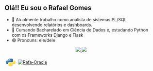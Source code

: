 ## Olá!! Eu sou o Rafael Gomes

- 🔭 Atualmente trabalho como analista de sistemas PL/SQL desenvolvendo relatórios e dashboards.
- 🌱 Cursando Bacharelado em Ciência de Dados e, estudando Python com os Frameworks Django e Flask
- 😄 Pronouns: ele/dele

<div align="center">
  <a href="https://github.com/rafag0mes">
  <img height="120em" src="https://github-readme-stats.vercel.app/api?username=rafag0mes&show_icons=true&theme=dark&include_all_commits=true&count_private=true"/>
  <img height="120em" src="https://github-readme-stats.vercel.app/api/top-langs/?username=rafag0mes&layout=compact&langs_count=7&theme=dark"/>
</div>


<div style="display: inline_block"><br>

  <img align="center" alt="Rafa-Python" height="30" width="40" src="https://raw.githubusercontent.com/devicons/devicon/master/icons/python/python-original.svg">
  <img align="center" alt="Rafa-Oracle" height="80" width="60" src="https://cdn.jsdelivr.net/gh/devicons/devicon/icons/oracle/oracle-original.svg">

</div>

##
